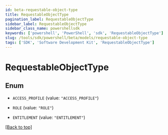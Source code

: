 ```yaml
---
id: beta-requestable-object-type
title: RequestableObjectType
pagination_label: RequestableObjectType
sidebar_label: RequestableObjectType
sidebar_class_name: powershellsdk
keywords: ['powershell', 'PowerShell', 'sdk', 'RequestableObjectType'] 
slug: /tools/sdk/powershell/beta/models/requestable-object-type
tags: ['SDK', 'Software Development Kit', 'RequestableObjectType']
---
```



# RequestableObjectType

## Enum


* `ACCESS_PROFILE` (value: `"ACCESS_PROFILE"`)

* `ROLE` (value: `"ROLE"`)

* `ENTITLEMENT` (value: `"ENTITLEMENT"`)


[[Back to top]](#) 

